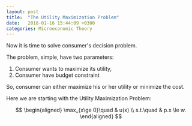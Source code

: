 ```yaml
---
layout: post
title:  "The Utility Maximization Problem"
date:   2018-01-16 15:44:09 +0300
categories: Microeconomic Theory
---
```


Now it is time to solve consumer's decision problem. 

The problem, simple, have two parameters:

1. Consumer wants to maximize its utility,
2. Consumer have budget constraint

So, consumer can either maximize his or her utility or minimize the cost. 

Here we are starting with the Utility Maximization Problem:


$$
\begin{aligned}
\max_{x\ge 0}\quad & u(x) \\
s.t.\quad & p.x \le w.
\end{aligned}
$$
